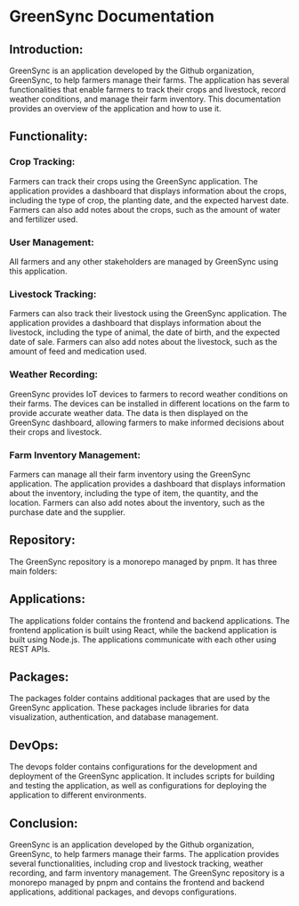 # GreenSync Documentation

## Introduction:

GreenSync is an application developed by the Github organization, GreenSync, to help farmers manage their farms. The application has several functionalities that enable farmers to track their crops and livestock, record weather conditions, and manage their farm inventory. This documentation provides an overview of the application and how to use it.

## Functionality:

### Crop Tracking:

Farmers can track their crops using the GreenSync application. The application provides a dashboard that displays information about the crops, including the type of crop, the planting date, and the expected harvest date. Farmers can also add notes about the crops, such as the amount of water and fertilizer used.

### User Management:

All farmers and any other stakeholders are managed by GreenSync using this application.

### Livestock Tracking:

Farmers can also track their livestock using the GreenSync application. The application provides a dashboard that displays information about the livestock, including the type of animal, the date of birth, and the expected date of sale. Farmers can also add notes about the livestock, such as the amount of feed and medication used.

### Weather Recording:

GreenSync provides IoT devices to farmers to record weather conditions on their farms. The devices can be installed in different locations on the farm to provide accurate weather data. The data is then displayed on the GreenSync dashboard, allowing farmers to make informed decisions about their crops and livestock.

### Farm Inventory Management:

Farmers can manage all their farm inventory using the GreenSync application. The application provides a dashboard that displays information about the inventory, including the type of item, the quantity, and the location. Farmers can also add notes about the inventory, such as the purchase date and the supplier.

## Repository:

The GreenSync repository is a monorepo managed by pnpm. It has three main folders:

## Applications:

The applications folder contains the frontend and backend applications. The frontend application is built using React, while the backend application is built using Node.js. The applications communicate with each other using REST APIs.

## Packages:

The packages folder contains additional packages that are used by the GreenSync application. These packages include libraries for data visualization, authentication, and database management.

## DevOps:

The devops folder contains configurations for the development and deployment of the GreenSync application. It includes scripts for building and testing the application, as well as configurations for deploying the application to different environments.

## Conclusion:

GreenSync is an application developed by the Github organization, GreenSync, to help farmers manage their farms. The application provides several functionalities, including crop and livestock tracking, weather recording, and farm inventory management. The GreenSync repository is a monorepo managed by pnpm and contains the frontend and backend applications, additional packages, and devops configurations.
